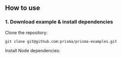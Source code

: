 ## How to use

### 1. Download example & install dependencies

Clone the repository:

```
git clone git@github.com:prisma/prisma-examples.git
```

Install Node dependencies:

```
